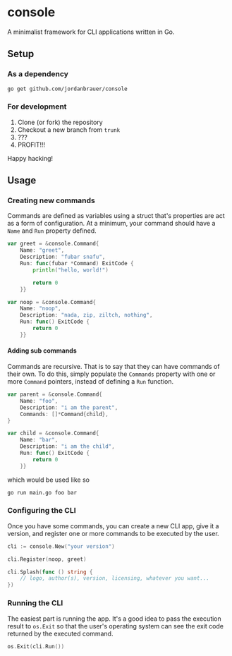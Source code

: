 # console

A minimalist framework for CLI applications written in Go.

## Setup

### As a dependency

```bash
go get github.com/jordanbrauer/console
```

### For development

1. Clone (or fork) the repository
2. Checkout a new branch from `trunk`
3. ???
4. PROFIT!!!

Happy hacking!

## Usage

### Creating new commands

Commands are defined as variables using a struct that's properties are act as a
form of configuration. At a minimum, your command should have a `Name` and `Run`
property defined.

```go
var greet = &console.Command{
    Name: "greet",
    Description: "fubar snafu",
    Run: func(fubar *Command) ExitCode {
        println("hello, world!")

        return 0
    }}

var noop = &console.Command{
    Name: "noop",
    Description: "nada, zip, ziltch, nothing",
    Run: func() ExitCode {
        return 0
    }}
```

#### Adding sub commands

Commands are recursive. That is to say that they can have commands of their own.
To do this, simply populate the `Commands` property with one or more `Command`
pointers, instead of defining a `Run` function.

```go
var parent = &console.Command{
    Name: "foo",
    Description: "i am the parent",
    Commands: []*Command{child},
}

var child = &console.Command{
    Name: "bar",
    Description: "i am the child",
    Run: func() ExitCode {
        return 0
    }}
```

which would be used like so

```bash
go run main.go foo bar
```

### Configuring the CLI

Once you have some commands, you can create a new CLI app, give it a version,
and register one or more commands to be executed by the user.

```go
cli := console.New("your version")

cli.Register(noop, greet)

cli.Splash(func () string {
    // logo, author(s), version, licensing, whatever you want...
})
```

### Running the CLI

The easiest part is running the app. It's a good idea to pass the execution
result to `os.Exit` so that the user's operating system can see the exit code
returned by the executed command.

```go
os.Exit(cli.Run())
```
